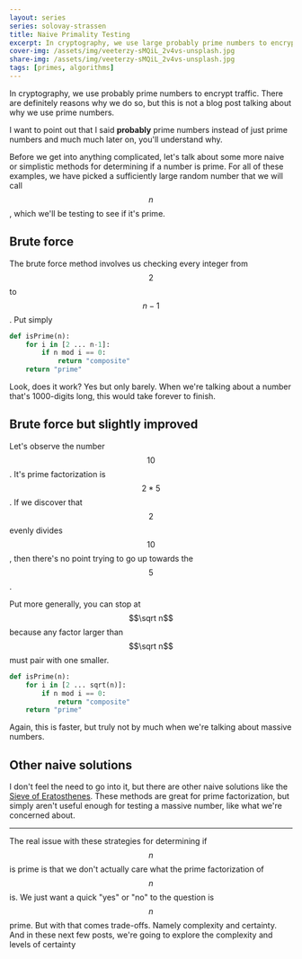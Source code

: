 ```yaml
---
layout: series
series: solovay-strassen
title: Naive Primality Testing
excerpt: In cryptography, we use large probably prime numbers to encrypt traffic. But how do we know if a large number is prime?
cover-img: /assets/img/veeterzy-sMQiL_2v4vs-unsplash.jpg
share-img: /assets/img/veeterzy-sMQiL_2v4vs-unsplash.jpg
tags: [primes, algorithms]
---
```


In cryptography, we use probably prime numbers to encrypt traffic. There are definitely reasons why we do so, but this is not a blog post talking about why we use prime numbers.

I want to point out that I said **probably** prime numbers instead of just prime numbers and much much later on, you'll understand why.

Before we get into anything complicated, let's talk about some more naive or simplistic methods for determining if a number is prime. For all of these examples, we have picked a sufficiently large random number that we will call $$n$$, which we'll be testing to see if it's prime.

## Brute force

The brute force method involves us checking every integer from $$2$$ to $$n-1$$. Put simply

```python
def isPrime(n):
    for i in [2 ... n-1]:
        if n mod i == 0:
            return "composite"
    return "prime"
```

Look, does it work? Yes but only barely. When we're talking about a number that's 1000-digits long, this would take forever to finish.

## Brute force but slightly improved

Let's observe the number $$10$$. It's prime factorization is $$2*5$$. If we discover that $$2$$ evenly divides $$10$$, then there's no point trying to go up towards the $$5$$.

Put more generally, you can stop at $$\sqrt n$$ because any factor larger than $$\sqrt n$$ must pair with one smaller.

```python
def isPrime(n):
    for i in [2 ... sqrt(n)]:
        if n mod i == 0:
            return "composite"
    return "prime"
```

Again, this is faster, but truly not by much when we're talking about massive numbers.

## Other naive solutions

I don't feel the need to go into it, but there are other naive solutions like the [Sieve of Eratosthenes](https://en.wikipedia.org/wiki/Sieve_of_Eratosthenes). These methods are great for prime factorization, but simply aren't useful enough for testing a massive number, like what we're concerned about.

---

The real issue with these strategies for determining if $$n$$ is prime is that we don't actually care what the prime factorization of $$n$$ is. We just want a quick "yes" or "no" to the question is $$n$$ prime. But with that comes trade-offs. Namely complexity and certainty. And in these next few posts, we're going to explore the complexity and levels of certainty
